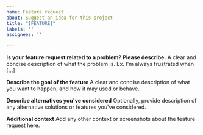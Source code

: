 ```yaml
---
name: Feature request
about: Suggest an idea for this project
title: "[FEATURE]"
labels: ''
assignees: ''

---
```


**Is your feature request related to a problem? Please describe.**
A clear and concise description of what the problem is. Ex. I'm always frustrated when [...]

**Describe the goal of the feature**
A clear and concise description of what you want to happen, and how it may used or behave.

**Describe alternatives you've considered**
Optionally, provide description of any alternative solutions or features you've considered.

**Additional context**
Add any other context or screenshots about the feature request here.
